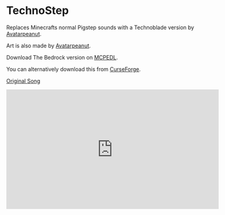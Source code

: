 # TechnoStep
Replaces Minecrafts normal Pigstep sounds with a Technoblade version by [ Avatarpeanut](https://www.youtube.com/channel/UC4nTfXc1yDkZVyj3Ci9KdvQ).

Art is also made by [ Avatarpeanut](https://www.youtube.com/channel/UC4nTfXc1yDkZVyj3Ci9KdvQ).

 
Download The Bedrock version on [MCPEDL](https://mcpedl.com/technostep/).

You can alternatively download this from [CurseForge](https://www.curseforge.com/minecraft/texture-packs/technostep).

 
[Original Song](https://www.youtube.com/watch?v=RNd1N3eBwOs)
<iframe width="560" height="315" src="https://www.youtube-nocookie.com/embed/RNd1N3eBwOs" title="YouTube video player" frameborder="0" allow="accelerometer; autoplay; clipboard-write; encrypted-media; gyroscope; picture-in-picture; web-share" allowfullscreen></iframe>

